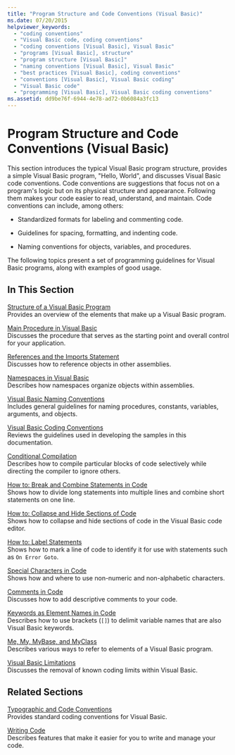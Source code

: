 ```yaml
---
title: "Program Structure and Code Conventions (Visual Basic)"
ms.date: 07/20/2015
helpviewer_keywords: 
  - "coding conventions"
  - "Visual Basic code, coding conventions"
  - "coding conventions [Visual Basic], Visual Basic"
  - "programs [Visual Basic], structure"
  - "program structure [Visual Basic]"
  - "naming conventions [Visual Basic], Visual Basic"
  - "best practices [Visual Basic], coding conventions"
  - "conventions [Visual Basic], Visual Basic coding"
  - "Visual Basic code"
  - "programming [Visual Basic], Visual Basic coding conventions"
ms.assetid: dd9be76f-6944-4e78-ad72-0b6084a3fc13
---
```

# Program Structure and Code Conventions (Visual Basic)
This section introduces the typical Visual Basic program structure, provides a simple Visual Basic program, "Hello, World", and discusses Visual Basic code conventions. Code conventions are suggestions that focus not on a program's logic but on its physical structure and appearance. Following them makes your code easier to read, understand, and maintain. Code conventions can include, among others:  
  
- Standardized formats for labeling and commenting code.  
  
- Guidelines for spacing, formatting, and indenting code.  
  
- Naming conventions for objects, variables, and procedures.  
  
 The following topics present a set of programming guidelines for Visual Basic programs, along with examples of good usage.  
  
## In This Section  
 [Structure of a Visual Basic Program](../../../visual-basic/programming-guide/program-structure/structure-of-a-visual-basic-program.md)  
 Provides an overview of the elements that make up a Visual Basic program.  
  
 [Main Procedure in Visual Basic](../../../visual-basic/programming-guide/program-structure/main-procedure.md)  
 Discusses the procedure that serves as the starting point and overall control for your application.  
  
 [References and the Imports Statement](../../../visual-basic/programming-guide/program-structure/references-and-the-imports-statement.md)  
 Discusses how to reference objects in other assemblies.  
  
 [Namespaces in Visual Basic](../../../visual-basic/programming-guide/program-structure/namespaces.md)  
 Describes how namespaces organize objects within assemblies.  
  
 [Visual Basic Naming Conventions](../../../visual-basic/programming-guide/program-structure/naming-conventions.md)  
 Includes general guidelines for naming procedures, constants, variables, arguments, and objects.  
  
 [Visual Basic Coding Conventions](../../../visual-basic/programming-guide/program-structure/coding-conventions.md)  
 Reviews the guidelines used in developing the samples in this documentation.  
  
 [Conditional Compilation](../../../visual-basic/programming-guide/program-structure/conditional-compilation.md)  
 Describes how to compile particular blocks of code selectively while directing the compiler to ignore others.  
  
 [How to: Break and Combine Statements in Code](../../../visual-basic/programming-guide/program-structure/how-to-break-and-combine-statements-in-code.md)  
 Shows how to divide long statements into multiple lines and combine short statements on one line.  
  
 [How to: Collapse and Hide Sections of Code](../../../visual-basic/programming-guide/program-structure/how-to-collapse-and-hide-sections-of-code.md)  
 Shows how to collapse and hide sections of code in the Visual Basic code editor.  
  
 [How to: Label Statements](../../../visual-basic/programming-guide/program-structure/how-to-label-statements.md)  
 Shows how to mark a line of code to identify it for use with statements such as `On Error Goto`.  
  
 [Special Characters in Code](../../../visual-basic/programming-guide/program-structure/special-characters-in-code.md)  
 Shows how and where to use non-numeric and non-alphabetic characters.  
  
 [Comments in Code](../../../visual-basic/programming-guide/program-structure/comments-in-code.md)  
 Discusses how to add descriptive comments to your code.  
  
 [Keywords as Element Names in Code](../../../visual-basic/programming-guide/program-structure/keywords-as-element-names-in-code.md)  
 Describes how to use brackets (`[]`) to delimit variable names that are also Visual Basic keywords.  
  
 [Me, My, MyBase, and MyClass](../../../visual-basic/programming-guide/program-structure/me-my-mybase-and-myclass.md)  
 Describes various ways to refer to elements of a Visual Basic program.  
  
 [Visual Basic Limitations](../../../visual-basic/programming-guide/program-structure/limitations.md)  
 Discusses the removal of known coding limits within Visual Basic.  
  
## Related Sections  
 [Typographic and Code Conventions](../../../visual-basic/language-reference/typographic-and-code-conventions.md)  
 Provides standard coding conventions for Visual Basic.  
  
 [Writing Code](/visualstudio/ide/writing-code-in-the-code-and-text-editor)  
 Describes features that make it easier for you to write and manage your code.
